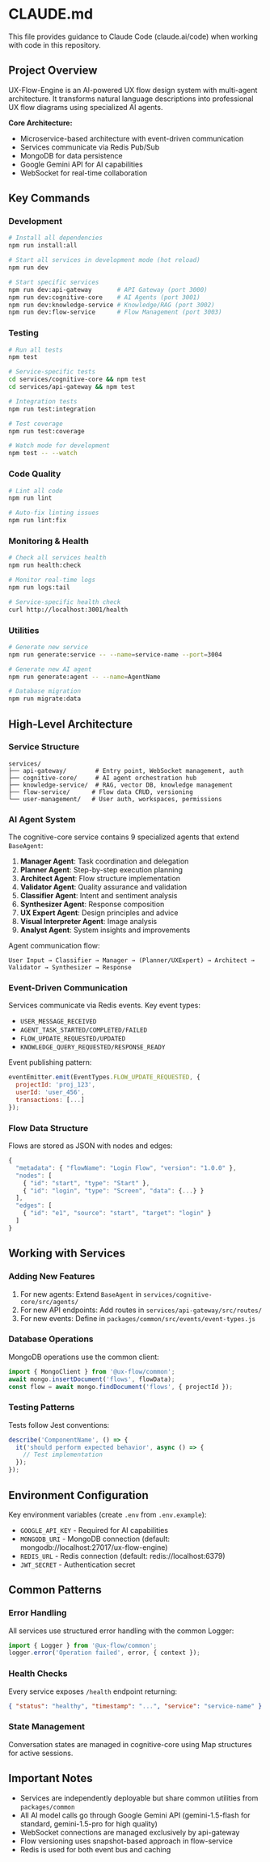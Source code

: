 # CLAUDE.md

This file provides guidance to Claude Code (claude.ai/code) when working with code in this repository.

## Project Overview

UX-Flow-Engine is an AI-powered UX flow design system with multi-agent architecture. It transforms natural language descriptions into professional UX flow diagrams using specialized AI agents.

**Core Architecture:**
- Microservice-based architecture with event-driven communication
- Services communicate via Redis Pub/Sub
- MongoDB for data persistence
- Google Gemini API for AI capabilities
- WebSocket for real-time collaboration

## Key Commands

### Development
```bash
# Install all dependencies
npm run install:all

# Start all services in development mode (hot reload)
npm run dev

# Start specific services
npm run dev:api-gateway       # API Gateway (port 3000)
npm run dev:cognitive-core    # AI Agents (port 3001)
npm run dev:knowledge-service # Knowledge/RAG (port 3002)
npm run dev:flow-service      # Flow Management (port 3003)
```

### Testing
```bash
# Run all tests
npm test

# Service-specific tests
cd services/cognitive-core && npm test
cd services/api-gateway && npm test

# Integration tests
npm run test:integration

# Test coverage
npm run test:coverage

# Watch mode for development
npm test -- --watch
```

### Code Quality
```bash
# Lint all code
npm run lint

# Auto-fix linting issues
npm run lint:fix
```

### Monitoring & Health
```bash
# Check all services health
npm run health:check

# Monitor real-time logs
npm run logs:tail

# Service-specific health check
curl http://localhost:3001/health
```

### Utilities
```bash
# Generate new service
npm run generate:service -- --name=service-name --port=3004

# Generate new AI agent
npm run generate:agent -- --name=AgentName

# Database migration
npm run migrate:data
```

## High-Level Architecture

### Service Structure
```
services/
├── api-gateway/        # Entry point, WebSocket management, auth
├── cognitive-core/     # AI agent orchestration hub
├── knowledge-service/  # RAG, vector DB, knowledge management
├── flow-service/      # Flow data CRUD, versioning
└── user-management/   # User auth, workspaces, permissions
```

### AI Agent System

The cognitive-core service contains 9 specialized agents that extend `BaseAgent`:

1. **Manager Agent**: Task coordination and delegation
2. **Planner Agent**: Step-by-step execution planning
3. **Architect Agent**: Flow structure implementation
4. **Validator Agent**: Quality assurance and validation
5. **Classifier Agent**: Intent and sentiment analysis
6. **Synthesizer Agent**: Response composition
7. **UX Expert Agent**: Design principles and advice
8. **Visual Interpreter Agent**: Image analysis
9. **Analyst Agent**: System insights and improvements

Agent communication flow:
```
User Input → Classifier → Manager → (Planner/UXExpert) → Architect → Validator → Synthesizer → Response
```

### Event-Driven Communication

Services communicate via Redis events. Key event types:
- `USER_MESSAGE_RECEIVED`
- `AGENT_TASK_STARTED/COMPLETED/FAILED`
- `FLOW_UPDATE_REQUESTED/UPDATED`
- `KNOWLEDGE_QUERY_REQUESTED/RESPONSE_READY`

Event publishing pattern:
```javascript
eventEmitter.emit(EventTypes.FLOW_UPDATE_REQUESTED, {
  projectId: 'proj_123',
  userId: 'user_456',
  transactions: [...]
});
```

### Flow Data Structure

Flows are stored as JSON with nodes and edges:
```javascript
{
  "metadata": { "flowName": "Login Flow", "version": "1.0.0" },
  "nodes": [
    { "id": "start", "type": "Start" },
    { "id": "login", "type": "Screen", "data": {...} }
  ],
  "edges": [
    { "id": "e1", "source": "start", "target": "login" }
  ]
}
```

## Working with Services

### Adding New Features

1. For new agents: Extend `BaseAgent` in `services/cognitive-core/src/agents/`
2. For new API endpoints: Add routes in `services/api-gateway/src/routes/`
3. For new events: Define in `packages/common/src/events/event-types.js`

### Database Operations

MongoDB operations use the common client:
```javascript
import { MongoClient } from '@ux-flow/common';
await mongo.insertDocument('flows', flowData);
const flow = await mongo.findDocument('flows', { projectId });
```

### Testing Patterns

Tests follow Jest conventions:
```javascript
describe('ComponentName', () => {
  it('should perform expected behavior', async () => {
    // Test implementation
  });
});
```

## Environment Configuration

Key environment variables (create `.env` from `.env.example`):
- `GOOGLE_API_KEY` - Required for AI capabilities
- `MONGODB_URI` - MongoDB connection (default: mongodb://localhost:27017/ux-flow-engine)
- `REDIS_URL` - Redis connection (default: redis://localhost:6379)
- `JWT_SECRET` - Authentication secret

## Common Patterns

### Error Handling
All services use structured error handling with the common Logger:
```javascript
import { Logger } from '@ux-flow/common';
logger.error('Operation failed', error, { context });
```

### Health Checks
Every service exposes `/health` endpoint returning:
```json
{ "status": "healthy", "timestamp": "...", "service": "service-name" }
```

### State Management
Conversation states are managed in cognitive-core using Map structures for active sessions.

## Important Notes

- Services are independently deployable but share common utilities from `packages/common`
- All AI model calls go through Google Gemini API (gemini-1.5-flash for standard, gemini-1.5-pro for high quality)
- WebSocket connections are managed exclusively by api-gateway
- Flow versioning uses snapshot-based approach in flow-service
- Redis is used for both event bus and caching
